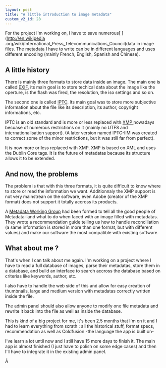 ```yaml
---
layout: post
title: "A little introduction to image metadata"
custom_v2_id: 28
---
```


For the project I'm working on, I have to save numerous[ ](http://en.wikipedia
.org/wiki/International_Press_Telecommunications_Council)data in image files.
The [metadata ](http://en.wikipedia.org/wiki/Metadata)I have to write can be
in different languages and uses different encoding (mainly French, English,
Spanish and Chinese).

## A little history

There is mainly three formats to store data inside an image. The main one is
called [EXIF](http://en.wikipedia.org/wiki/Exif), its main goal is to store
techical data about the image like the operture, is the flash was fired, the
resolution, the iso settings and so on.

The second one is called
[IPTC](http://en.wikipedia.org/wiki/IPTC_Information_Interchange_Model). Its
main goal was to store more subjective information about the file like its
description, its author, copyright informations, etc.

IPTC is an old standard and is more or less replaced with [XMP
](http://en.wikipedia.org/wiki/Extensible_Metadata_Platform)nowadays becuase
of numerous restrictions on it (mainly no UTF8 and internationalisation
support). (A later version named IPTC-IIM was created to correct some of the
minor restrictions, but it was still far from perfect).

It is now more or less replaced with XMP. XMP is based on XML and uses the
Dublin Core tags. It is the future of metadatas because its structure allows
it to be extended.

## And now, the problems

The problem is that with this three formats, it is quite difficult to know
where to store or read the information we want. Additionnaly the XMP support
is not very mainstrean on the software, even Adobe (creator of the XMP format)
does not support it totally accross its products.

A [Metadata Working Group](http://www.metadataworkinggroup.org/) had been
formed to tell all the good people of Metadata-land what to do when faced with
an image filled with metadatas. They wrote a recommendation guide telling us
how to handle reconciliation (a same information is stored in more than one
format, but with different values) and make our software the most compatible
with existing software.

## What about me ?

That's when I can talk about me again. I'm working on a project where I have
to read a full database of images, parse their metadatas, store them in a
database, and build an interface to search accross the database based on
criterias like keywords, author, etc.

I also have to handle the web side of this and allow for easy creation of
thumbnails, large and medium version with metadatas correctly written inside
the file.

The admin panel should also allow anyone to modify one file metadata and
rewrite it back into the file as well as inside the database.

This is kind of a big project for me, it's been 2.5 months that I'm on it and
I had to learn everything from scrath : all the historical stuff, format
specs, recommendation as well as Coldfusion -the language the app is built on-

I've learn a lot until now and I still have 15 more days to finish it. The
main app is almost finished (I just have to polish on some edge cases) and
then I'll have to integrate it in the existing admin panel.

Â

